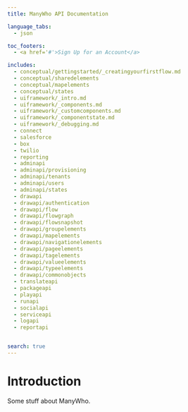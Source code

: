 ```yaml
---
title: ManyWho API Documentation

language_tabs:
  - json

toc_footers:
  - <a href='#'>Sign Up for an Account</a>

includes:
  - conceptual/gettingstarted/_creatingyourfirstflow.md
  - conceptual/sharedelements
  - conceptual/mapelements
  - conceptual/states
  - uiframework/_intro.md
  - uiframework/_components.md
  - uiframework/_customcomponents.md
  - uiframework/_componentstate.md
  - uiframework/_debugging.md
  - connect
  - salesforce
  - box
  - twilio
  - reporting
  - adminapi
  - adminapi/provisioning
  - adminapi/tenants
  - adminapi/users
  - adminapi/states
  - drawapi
  - drawapi/authentication
  - drawapi/flow
  - drawapi/flowgraph
  - drawapi/flowsnapshot
  - drawapi/groupelements
  - drawapi/mapelements
  - drawapi/navigationelements
  - drawapi/pageelements
  - drawapi/tagelements
  - drawapi/valueelements
  - drawapi/typeelements
  - drawapi/commonobjects
  - translateapi
  - packageapi
  - playapi
  - runapi
  - socialapi
  - serviceapi
  - logapi
  - reportapi


search: true
---
```


# Introduction

Some stuff about ManyWho.
